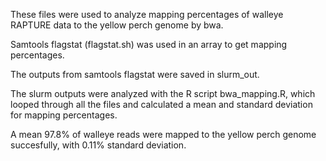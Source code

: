 These files were used to analyze mapping percentages of walleye RAPTURE data to the yellow perch genome by bwa. 

Samtools flagstat (flagstat.sh) was used in an array to get mapping percentages.

The outputs from samtools flagstat were saved in slurm_out. 

The slurm outputs were analyzed with the R script bwa_mapping.R, which looped through all the files and calculated a mean and standard deviation for mapping percentages.

A mean 97.8% of walleye reads were mapped to the yellow perch genome succesfully, with 0.11% standard deviation.
